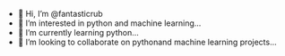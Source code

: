 - 👋 Hi, I’m @fantasticrub
- 👀 I’m interested in python and machine learning...
- 🌱 I’m currently learning python...
- 💞️ I’m looking to collaborate on pythonand machine learning projects...


<!---
fantasticrub/fantasticrub is a ✨ special ✨ repository because its `README.md` (this file) appears on your GitHub profile.
You can click the Preview link to take a look at your changes.
--->
